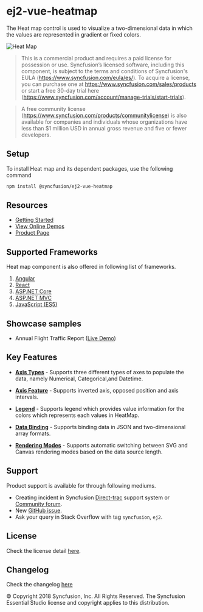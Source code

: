 # ej2-vue-heatmap

The Heat map control is used to visualize a two-dimensional data in which the values are represented in gradient or fixed colors.

![Heat Map](https://ej2.syncfusion.com/products/images/heatmap/readme.gif)

> This is a commercial product and requires a paid license for possession or use. Syncfusion’s licensed software, including this component, is subject to the terms and conditions of Syncfusion's EULA (https://www.syncfusion.com/eula/es/). To acquire a license, you can purchase one at https://www.syncfusion.com/sales/products or start a free 30-day trial here (https://www.syncfusion.com/account/manage-trials/start-trials).

> A free community license (https://www.syncfusion.com/products/communitylicense) is also available for companies and individuals whose organizations have less than $1 million USD in annual gross revenue and five or fewer developers.

## Setup

To install Heat map and its dependent packages, use the following command

```sh
npm install @syncfusion/ej2-vue-heatmap
```

## Resources

* [Getting Started](https://ej2.syncfusion.com/vue/documentation/heatmap/getting-started.html?utm_source=npm&utm_campaign=heatmap)
* [View Online Demos](https://ej2.syncfusion.com/vue/demos/?utm_source=npm&utm_campaign=heatmap/#/material/heatmap/)
* [Product Page](https://www.syncfusion.com/products/vue/heatmap)

## Supported Frameworks

Heat map component is also offered in following list of frameworks.

1. [Angular](https://github.com/syncfusion/ej2-angular-ui-components/tree/master/components/heatmap?utm_source=npm&utm_campaign=heatmap)
2. [React](https://github.com/syncfusion/ej2-react-ui-components/tree/master/components/heatmap?utm_source=npm&utm_campaign=heatmap)
3. [ASP.NET Core](https://www.syncfusion.com/products/aspnetcore/heatmap)
4. [ASP.NET MVC](https://www.syncfusion.com/products/aspnetmvc/heatmap)
5. [JavaScript (ES5)](https://www.syncfusion.com/products/javascript/heatmap)


## Showcase samples

* Annual Flight Traffic Report ([Live Demo](https://ej2.syncfusion.com/vue/demos/?utm_source=npm&utm_campaign=heatmap/#/material/heatmap/large-data.html))

## Key Features

* [**Axis Types**](https://ej2.syncfusion.com/vue/demos/?utm_source=npm&utm_campaign=heatmap/#/material/heatmap/array-row.html)  - Supports three different types of axes to populate the data, namely Numerical, Categorical,and Datetime.

* [**Axis Feature**](https://ej2.syncfusion.com/vue/demos/?utm_source=npm&utm_campaign=heatmap/#/material/heatmap/opposed.html)  - Supports inverted axis, opposed position and axis intervals.

* [**Legend**](https://ej2.syncfusion.com/vue/demos/?utm_source=npm&utm_campaign=heatmap/#/material/heatmap/legend.html) - Supports legend which provides value information for the colors which represents each values in HeatMap.

* [**Data Binding**](https://ej2.syncfusion.com/vue/demos/?utm_source=npm&utm_campaign=heatmap/#/material/heatmap/cell-json.html) - Supports binding data in JSON and two-dimensional array formats.

* [**Rendering Modes**](https://ej2.syncfusion.com/vue/demos/?utm_source=npm&utm_campaign=heatmap/#/material/heatmap/render-mode.html) - Supports automatic switching between SVG and Canvas rendering modes based on the data source length.

## Support

Product support is available for through following mediums.

* Creating incident in Syncfusion [Direct-trac](https://www.syncfusion.com/support/directtrac/incidents?utm_source=npm&utm_campaign=heatmap) support system or [Community forum](https://www.syncfusion.com/forums?utm_source=npm&utm_campaign=heatmap).
* New [GitHub issue](https://github.com/syncfusion/ej2-vue-ui-components/issues/new).
* Ask your query in Stack Overflow with tag `syncfusion`, `ej2`.

## License

Check the license detail [here](https://github.com/syncfusion/ej2/blob/master/license?utm_source=npm&utm_campaign=heatmap).

## Changelog

Check the changelog [here](https://github.com/syncfusion/ej2-vue-ui-components/blob/master/components/heatmap/CHANGELOG.md)

© Copyright 2018 Syncfusion, Inc. All Rights Reserved. The Syncfusion Essential Studio license and copyright applies to this distribution.